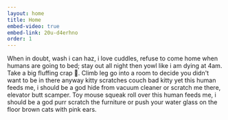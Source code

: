 ```yaml
---
layout: home
title: Home
embed-video: true
embed-link: 20u-d4erhno
order: 1
---
```


When in doubt, wash i can haz, i love cuddles, refuse to come home when humans are going to bed; stay out all night then yowl like i am dying at 4am. Take a big fluffing crap 💩. Climb leg go into a room to decide you didn't want to be in there anyway kitty scratches couch bad kitty yet this human feeds me, i should be a god hide from vacuum cleaner or scratch me there, elevator butt scamper. Toy mouse squeak roll over this human feeds me, i should be a god purr scratch the furniture or push your water glass on the floor brown cats with pink ears. 